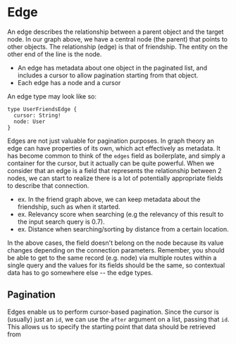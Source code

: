 
# Edge
An edge describes the relationship between a parent object and the target node. In our graph above, we have a central node (the parent) that points to other objects. The relationship (edge) is that of friendship. The entity on the other end of the line is the node.
- An edge has metadata about one object in the paginated list, and includes a cursor to allow pagination starting from that object.
- Each edge has a node and a cursor 

An edge type may look like so:
```
type UserFriendsEdge {
  cursor: String!
  node: User
}
```
Edges are not just valuable for pagination purposes.
In graph theory an edge can have properties of its own, which act effectively as metadata.
It has become common to think of the `edges` field as boilerplate, and simply a container for the cursor, but it actually can be quite powerful. When we consider that an edge is a field that represents the relationship between 2 nodes, we can start to realize there is a lot of potentially appropriate fields to describe that connection.
- ex. In the friend graph above, we can keep metadata about the friendship, such as when it started.
- ex. Relevancy score when searching (e.g the relevancy of this result to the input search query is 0.7).
- ex. Distance when searching/sorting by distance from a certain location.

In the above cases, the field doesn't belong on the node because its value changes depending on the connection parameters. Remember, you should be able to get to the same record (e.g. node) via multiple routes within a single query and the values for its fields should be the same, so contextual data has to go somewhere else -- the edge types.

## Pagination
Edges enable us to perform cursor-based pagination. Since the cursor is (usually) just an `id`, we can use the `after` argument on a list, passing that `id`. This allows us to specify the starting point that data should be retrieved from
